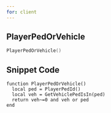 ```yaml
---
for: client
---
```

## PlayerPedOrVehicle

```lua
PlayerPedOrVehicle()
```

## Snippet Code
```
function PlayerPedOrVehicle()
  local ped = PlayerPedId()
  local veh = GetVehiclePedIsIn(ped)
  return veh~=0 and veh or ped
end
```

